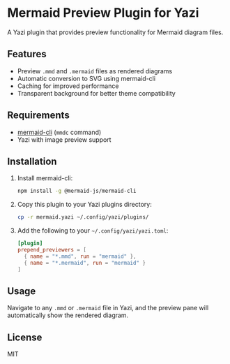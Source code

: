 # Mermaid Preview Plugin for Yazi

A Yazi plugin that provides preview functionality for Mermaid diagram files.

## Features

- Preview `.mmd` and `.mermaid` files as rendered diagrams
- Automatic conversion to SVG using mermaid-cli
- Caching for improved performance
- Transparent background for better theme compatibility

## Requirements

- [mermaid-cli](https://github.com/mermaid-js/mermaid-cli) (`mmdc` command)
- Yazi with image preview support

## Installation

1. Install mermaid-cli:
   ```bash
   npm install -g @mermaid-js/mermaid-cli
   ```

2. Copy this plugin to your Yazi plugins directory:
   ```bash
   cp -r mermaid.yazi ~/.config/yazi/plugins/
   ```

3. Add the following to your `~/.config/yazi/yazi.toml`:
   ```toml
   [plugin]
   prepend_previewers = [
     { name = "*.mmd", run = "mermaid" },
     { name = "*.mermaid", run = "mermaid" }
   ]
   ```

## Usage

Navigate to any `.mmd` or `.mermaid` file in Yazi, and the preview pane will automatically show the rendered diagram.

## License

MIT